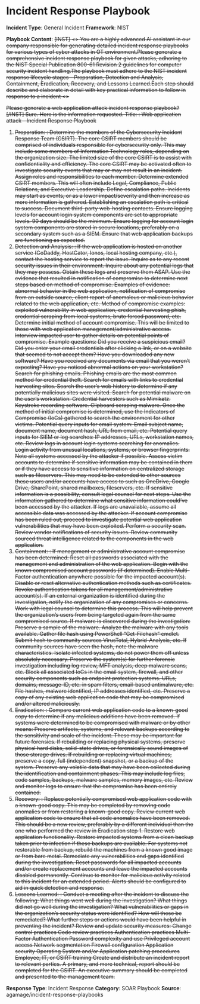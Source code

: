 # Incident Response Playbook

**Incident Type**: General Incident
**Framework**: NIST

**Playbook Content**:
<s>[INST] <<SYS>>
You are a highly advanced AI assistant in our company responsible for generating detailed incident response playbooks for various types of cyber attacks in OT environment.Please generate a comprehensive incident response playbook for given attacks, adhering to the NIST Special Publication 800-61 Revision 2 guidelines for computer security incident handling.The playbook must adhere to the NIST incident response lifecycle stages - Preparation, Detection and Analysis, Containment, Eradication, Recovery, and Lessons Learned.Each step should describe and elaborate in detail with key practical information to follow in response to a incident
<</SYS>>

Please generate a web application attack incident response playbook? [/INST] Sure. Here is the information requested.
Title: : Web application attack - Incident Response Playbook
1. Preparation: : Determine the members of the Cybersecurity Incident Response Team (CSIRT).
The core CSIRT members should be comprised of individuals responsible for cybersecurity only.
This may include some members of Information Technology roles, depending on the organization size.
The limited size of the core CSIRT is to assist with confidentiality and efficiency.
The core CSIRT may be activated often to investigate security events that may or may not result in an incident.
Assign roles and responsibilities to each member.
Determine extended CSIRT members.
This will often include Legal, Compliance, Public Relations, and Executive Leadership.
Define escalation paths.
Incidents may start as events, or as a lower impact/severity and then increase as more information is gathered. Establishing an escalation path is critical to success.
Document third-party web-hosting contacts.
Ensure logging levels for account login system components are set to appropriate levels.
90 days should be the minimum.
Ensure logging for account login system components are stored in secure locations, preferably on a secondary system such as a SIEM.
Ensure that web application backups are functioning as expected.
2. Detection and Analysis: : If the web application is hosted on another service (GoDaddy, HostGator, Ionos, local hosting company, etc.), contact the hosting service to report the issue.
Inquire as to any recent security issues in their environment.
Inquire about any potential logs that they may possess.
Obtain these logs and preserve them ASAP.
Use the evidence that resulted in notification of compromise to determine next steps based on method of compromise.
Examples of evidence: abnormal behavior in the web application, notification of compromise from an outside source, client report of anomalous or malicious behavior related to the web application, etc.
Method of compromise examples: exploited vulnerability in web application, credential harvesting phish, credential scraping from local systems, brute forced password, etc.
Determine initial method of account compromise. This will be limited to those with web application management/administrative access.
Interview impacted user to gather details on potential points of compromise.
Example questions:
Did you receive a suspicious email?
Did you enter your email credentials after clicking a link, or on a website that seemed to not accept them?
Have you downloaded any new software?
Have you received any documents via email that you weren’t expecting?
Have you noticed abnormal actions on your workstation?
Search for phishing emails.
Phishing emails are the most common method for credential theft.
Search for emails with links to credential harvesting sites.
Search the user’s web history to determine if any potentially malicious sites were visited.
Search for potential malware on the user’s workstation.
Credential harvesters such as Mimikatz.
Keystroke recording software.
Clipboard scraping malware.
Once the method of initial compromise is determined, use the Indicators of Compromise (IoCs) gathered to search the environment for other victims.
Potential query inputs for email system: Email subject name, document name, document hash, URL from email, etc.
Potential query inputs for SIEM or log searches: IP addresses, URLs, workstation names, etc.
Review logs in account login systems searching for anomalies.
Login activity from unusual locations, systems, or browser fingerprints.
Note all systems accessed by the attacker if possible.
Assess victim accounts to determine if sensitive information may be contained in them or if they have access to sensitive information on centralized storage such as fileservers.
This may need to be extended to other sources these users and/or accounts have access to such as OneDrive, Google Drive, SharePoint, shared mailboxes, fileservers, etc.
If sensitive information is a possibility, consult legal counsel for next steps.
Use the information gathered to determine what sensitive information could’ve been accessed by the attacker.
If logs are unavailable, assume all accessible data was accessed by the attacker.
If account compromise has been ruled out, proceed to investigate potential web application vulnerabilities that may have been exploited.
Perform a security scan.
Review vendor notifications of security issues.
Review community sourced threat intelligence related to the components in the web application.
3. Containment: : If management or administrative account compromise has been determined:
Reset all passwords associated with the management and administration of the web application.
Begin with the known compromised account passwords (if determined).
Enable Multi-Factor authentication anywhere possible for the impacted account(s).
Disable or reset alternative authentication methods such as certificates.
Revoke authentication tokens for all management/administrative account(s).
If an external organization is identified during the investigation, notify the organization of any compromises or concerns.
Work with legal counsel to determine this process.
This will help prevent the organization’s users from being targeted again from the same compromised source.
If malware is discovered during the investigation:
Preserve a sample of the malware.
Analyze the malware with any tools available.
Gather file hash using PowerShell “Get-Filehash” cmdlet.
Submit hash to community sources VirusTotal, Hybrid-Analysis, etc.
If community sources have seen the hash, note the malware characteristics.
Isolate infected systems, do not power them off unless absolutely necessary.
Preserve the system(s) for further forensic investigation including log review, MFT analysis, deep malware scans, etc.
Block all associated IoCs in the email system, firewall, and other security components such as endpoint protection systems.
URLs, domains, message-ID, etc. in spam filters, email-based antimalware, etc.
File hashes, malware identified, IP addresses identified, etc.
Preserve a copy of any existing web application code that may be compromised and/or altered maliciously.
4. Eradication: : Compare current web application code to a known-good copy to determine if any malicious additions have been removed.
If systems were determined to be compromised with malware or by other means:
Preserve artifacts, systems, and relevant backups according to the sensitivity and scale of the incident. These may be important for future forensics.
If rebuilding or replacing physical systems, preserve physical hard disks, solid-state drives, or forensically sound images of those storage drives.
If rebuilding or replacing virtual machines, preserve a copy, full (independent) snapshot, or a backup of the system.
Preserve any volatile data that may have been collected during the identification and containment phases.
This may include log files, code samples, backups, malware samples, memory images, etc.
Review and monitor logs to ensure that the compromise has been entirely contained.
5. Recovery: : Replace potentially compromised web application code with a known-good copy.
This may be completed by removing code anomalies or from restoring a known-good copy.
Review current web application code to ensure that all code anomalies have been removed.
This should be a new review, preferably by a different individual than the one who performed the review in Eradication step 1.
Restore web application functionality.
Restore impacted systems from a clean backup taken prior to infection if these backups are available.
For systems not restorable from backup, rebuild the machines from a known good image or from bare metal.
Remediate any vulnerabilities and gaps identified during the investigation.
Reset passwords for all impacted accounts and/or create replacement accounts and leave the impacted accounts disabled permanently.
Continue to monitor for malicious activity related to this incident for an extended period.
Alerts should be configured to aid in quick detection and response.
6. Lessons Learned: : Conduct a meeting after the incident to discuss the following:
What things went well during the investigation?
What things did not go well during the investigation?
What vulnerabilities or gaps in the organization’s security status were identified?
How will these be remediated?
What further steps or actions would have been helpful in preventing the incident?
Review and update security measures:
Change control practices
Code review practices
Authentication practices
Multi-Factor Authentication
Password complexity and use
Privileged account access
Network segmentation
Firewall configuration
Application security
Operating System and/or Application patching procedures
Employee, IT, or CSIRT training
Create and distribute an incident report to relevant parties.
A primary, and more technical, report should be completed for the CSIRT.
An executive summary should be completed and presented to the management team.</s>



**Response Type**: Incident Response
**Category**: SOAR Playbook
**Source**: agamage/incident-response-playbooks
